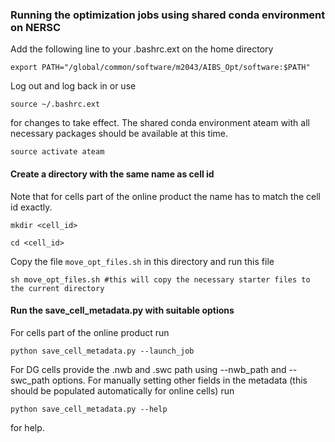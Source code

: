 ### Running the optimization jobs using shared conda environment on NERSC

Add the following line to your .bashrc.ext on the home directory 

`export PATH="/global/common/software/m2043/AIBS_Opt/software:$PATH"`

Log out and log back in or use

`source ~/.bashrc.ext`

for changes to take effect. The shared conda environment ateam with all necessary packages should be available at this time.

`source activate ateam`

#### Create a directory with the same name as cell id 

Note that for cells part of the online product the name has to match the cell id exactly.

`mkdir <cell_id>`

`cd <cell_id>`

Copy the file `move_opt_files.sh` in this directory and run this file

`sh move_opt_files.sh #this will copy the necessary starter files to the current directory`

#### Run the save_cell_metadata.py with suitable options

For cells part of the online product run

`python save_cell_metadata.py --launch_job`

For DG cells provide the .nwb and .swc path using --nwb_path and --swc_path options. For manually setting other fields in the metadata (this should be populated automatically for online cells) run 

`python save_cell_metadata.py --help`

for help.

